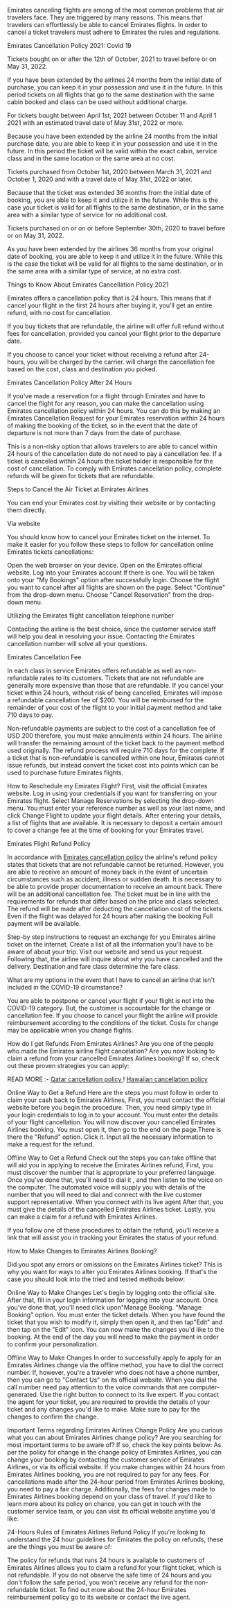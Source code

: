 Emirates canceling flights are among of the most common problems that air travelers face. They are triggered by many reasons. This means that travelers can effortlessly be able to cancel Emirates flights. In order to cancel a ticket travelers must adhere to Emirates the rules and regulations.

 Emirates Cancellation Policy 2021: Covid 19 

Tickets bought on or after the 12th of October, 2021 to travel before or on May 31, 2022. 

If you have been extended by the airlines 24 months from the initial date of purchase, you can keep it in your possession and use it in the future. In this period tickets on all flights that go to the same destination with the same cabin booked and class can be used without additional charge.

For tickets bought between April 1st, 2021 between October 11 and April 1 2021 with an estimated travel date of May 31st, 2022 or more. 

Because you have been extended by the airline 24 months from the initial purchase date, you are able to keep it in your possession and use it in the future. In this period the ticket will be valid within the exact cabin, service class and in the same location or the same area at no cost.

Tickets purchased from October 1st, 2020 between March 31, 2021 and October 1, 2020 and with a travel date of May 31st, 2022 or later. 

Because that the ticket was extended 36 months from the initial date of booking, you are able to keep it and utilize it in the future. While this is the case your ticket is valid for all flights to the same destination, or in the same area with a similar type of service for no additional cost.

Tickets purchased on or on or before September 30th, 2020 to travel before or on May 31, 2022. 

As you have been extended by the airlines 36 months from your original date of booking, you are able to keep it and utilize it in the future. While this is the case the ticket will be valid for all flights to the same destination, or in the same area with a similar type of service, at no extra cost.

Things to Know About Emirates Cancellation Policy 2021

Emirates offers a cancellation policy that is 24 hours. This means that if cancel your flight in the first 24 hours after buying it, you'll get an entire refund, with no cost for cancellation.

If you buy tickets that are refundable, the airline will offer full refund without fees for cancellation, provided you cancel your flight prior to the departure date.

If you choose to cancel your ticket without receiving a refund after 24-hours, you will be charged by the carrier. will charge the cancellation fee based on the cost, class and destination you picked.

 Emirates Cancellation Policy After 24 Hours 

If you've made a reservation for a flight through Emirates and have to cancel the flight for any reason, you can make the cancellation using Emirates cancellation policy within 24 hours. You can do this by making an Emirates Cancellation Request for your Emirates reservation within 24 hours of making the booking of the ticket, so in the event that the date of departure is not more than 7 days from the date of purchase.

This is a non-risky option that allows travelers to are able to cancel within 24 hours of the cancellation date do not need to pay a cancellation fee. If a ticket is canceled within 24 hours the ticket holder is responsible for the cost of cancellation. To comply with Emirates cancellation policy, complete refunds will be given for tickets that are refundable.

 Steps to Cancel the Air Ticket at Emirates Airlines 
 
 You can end your Emirates cost by visiting their website or by contacting them directly.

Via website  

You should know how to cancel your Emirates ticket on the internet. To make it easier for you follow these steps to follow for cancellation online Emirates tickets cancellations:


Open the web browser on your device.
Open on the Emirates official website.
Log into your Emirates account If there is one.
You will be taken onto your "My Bookings" option after successfully login. Choose the flight you want to cancel after all flights are shown on the page.
Select "Continue" from the drop-down menu.
Choose "Cancel Reservation" from the drop-down menu.

Utilizing the Emirates flight cancellation telephone number 

Contacting the airline is the best choice, since the customer service staff will help you deal in resolving your issue. Contacting the Emirates cancellation number will solve all your questions.

Emirates Cancellation Fee 

In each class in service Emirates offers refundable as well as non-refundable rates to its customers. Tickets that are not refundable are generally more expensive than those that are refundable. If you cancel your ticket within 24 hours, without risk of being cancelled, Emirates will impose a refundable cancellation fee of $200. You will be reimbursed for the remainder of your cost of the flight to your initial payment method and take 710 days to pay.

Non-refundable payments are subject to the cost of a cancellation fee of USD 200 therefore, you must make annulments within 24 hours. The airline will transfer the remaining amount of the ticket back to the payment method used originally. The refund process will require 710 days for the complete. If a ticket that is non-refundable is cancelled within one hour, Emirates cannot issue refunds, but instead convert the ticket cost into points which can be used to purchase future Emirates flights.

How to Reschedule my Emirates Flight? 
First, visit the official Emirates website.
Log in using your credentials if you want for transferring on your Emirates flight.
Select Manage Reservations by selecting the drop-down menu.
You must enter your reference number as well as your last name, and click Change Flight to update your flight details.
After entering your details, a list of flights that are available. It is necessary to deposit a certain amount to cover a change fee at the time of booking for your Emirates travel.

 Emirates Flight Refund Policy 
 
In accordance with <a href="https://www.airtripsadvisor.com/emirates-flight-cancellation-policy/">Emirates cancellation policy</a> the airline's refund policy states that tickets that are not refundable cannot be returned. However, you are able to receive an amount of money back in the event of uncertain circumstances such as accident, illness or sudden death. It is necessary to be able to provide proper documentation to receive an amount back. There will be an additional cancellation fee.
The ticket must be in line with the requirements for refunds that differ based on the price and class selected. The refund will be made after deducting the cancellation cost of the tickets. Even if the flight was delayed for 24 hours after making the booking Full payment will be available.

 Step-by step instructions to request an exchange for you Emirates airline ticket on the internet. 
 Create a list of all the information you'll have to be aware of about your trip.
Visit our website and send us your request.
Following that, the airline will inquire about why you have cancelled and the delivery. Destination and fare class determine the fare class.

What are my options in the event that I have to cancel an airline that isn't included in the COVID-19 circumstance? 

You are able to postpone or cancel your flight if your flight is not into the COVID-19 category. But, the customer is accountable for the change or cancellation fee. If you choose to cancel your flight the airline will provide reimbursement according to the conditions of the ticket. Costs for change may be applicable when you change flights.

How do I get Refunds From Emirates Airlines?
Are you one of the people who made the Emirates airline flight cancelation? Are you now looking to claim a refund from your cancelled Emirates Airlines booking? If so, check out these proven strategies you can apply:

READ MORE :- <a href="https://www.airtripsadvisor.com/qatar-airways-cancellation-policy/"> Qatar cancellation policy </a> ! <a href="https://www.airtripsadvisor.com/hawaiian-airlines-cancellation-policy/"> Hawaiian cancellation policy </a>

Online Way to Get a Refund 
Here are the steps you must follow in order to claim your cash back to Emirates Airlines,
First, you must contact the official website before you begin the procedure.
Then, you need simply type in your login credentials to log in to your account.
You must enter the details of your flight cancellation.
You will now discover your cancelled Emirates Airlines booking.
You must open it, then go to the end on the page.There is there the "Refund" option. Click it.
Input all the necessary information to make a request for the refund.

Offline Way to Get a Refund 
Check out the steps you can take offline that will aid you in applying to receive the Emirates Airlines refund,
First, you must discover the number that is appropriate to your preferred language.
Once you've done that, you'll need to dial it , and then listen to the voice on the computer.
The automated voice will supply you with details of the number that you will need to dial and connect with the live customer support representative.
When you connect with its live agent After that, you must give the details of the cancelled Emirates Airlines ticket.
Lastly, you can make a claim for a refund with Emirates Airlines.

If you follow one of these procedures to obtain the refund, you'll receive a link that will assist you in tracking your Emirates the status of your refund.

How to Make Changes to Emirates Airlines Booking? 

Did you spot any errors or omissions on the Emirates Airlines ticket? This is why you want for ways to alter you Emirates Airlines booking. If that's the case you should look into the tried and tested methods below:

Online Way to Make Changes 
Let's begin by logging onto the official site.
After that, fill in your login information for logging into your account.
Once you've done that, you'll need click upon"Manage Booking. "Manage Booking" option.
You must enter the ticket details.
When you have found the ticket that you wish to modify it, simply then open it, and then tap"Edit" and then tap on the "Edit" icon.
You can now make the changes you'd like to the booking.
At the end of the day you will need to make the payment in order to confirm your personalization.

Offline Way to Make Changes 
In order to successfully apply to apply for an Emirates Airlines change via the offline method, you have to dial the correct number.
If, however, you're a traveler who does not have a phone number, then you can go to "Contact Us" on its official website.
When you dial the call number need pay attention to the voice commands that are computer-generated.
Use the right button to connect to its live expert.
If you contact the agent for your ticket, you are required to provide the details of your ticket and any changes you'd like to make.
Make sure to pay for the changes to confirm the change.

Important Terms regarding Emirates Airlines Change Policy 
Are you curious what you can about Emirates Airlines change policy? Are you searching for most important terms to be aware of? If so, check the key points below:
As per the policy for change in the change policy of Emirates Airlines, you can change your booking by contacting the customer service of Emirates Airlines, or via its official website.
If you make changes within 24 hours from Emirates Airlines booking, you are not required to pay for any fees.
For cancellations made after the 24-hour period from Emirates Airlines booking, you need to pay a fair charge.
Additionally, the fees for changes made to Emirates Airlines booking depend on your class of travel.
If you'd like to learn more about its policy on chance, you can get in touch with the customer service team, or you can visit its official website anytime you'd like.

 24-Hours Rules of Emirates Airlines Refund Policy
 If you're looking to understand the 24 hour guidelines for Emirates the policy on refunds, these are the things you must be aware of:
 
 The policy for refunds that runs 24 hours is available to customers of Emirates Airlines allows you to claim a refund for your flight ticket, which is not refundable.
 If you do not observe the safe time of 24 hours and you don't follow the safe period, you won't receive any refund for the non-refundable ticket.
To find out more about the 24-hour Emirates reimbursement policy go to its website or contact the live agent.

